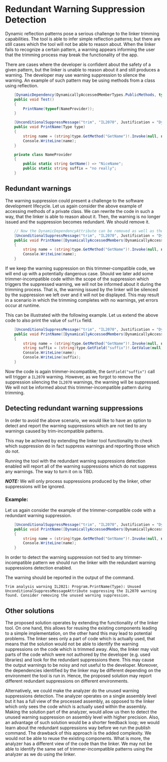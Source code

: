# Redundant Warning Suppression Detection

Dynamic reflection patterns pose a serious challenge to the linker trimming capabilities. The tool is able to infer simple reflection patterns; but there are still cases which the tool will not be able to reason about. When the linker fails to recognize a certain pattern, a warning appears informing the user that the trimming process may break the functionality of the app.

There are cases where the developer is confident about the safety of a given pattern, but the linker is unable to reason about it and still produces a warning. The developer may use warning suppression to silence the warning. An example of such pattern may be using methods from a class using reflection.
```csharp
    [DynamicDependency(DynamicallyAccessedMemberTypes.PublicMethods, typeof(NameProvider))]
    public void Test()
    {
        PrintName(typeof(NameProvider));
    }

    [UnconditionalSuppressMessage("trim", "IL2070", Justification = "DynamicDependency attribute will instruct the linker to keep the public methods on NameProvider.")]
    public void PrintName(Type type)
    {
        string name = (string)type.GetMethod("GetName")!.Invoke(null, null)!;
        Console.WriteLine(name);
    }

    private class NameProvider
    {
        public static string GetName() => "NiceName";
        public static string suffix = "no really";
    }
```

## Redundant warnings
The warning suppression could present a challenge to the software development lifecycle. Let us again consider the above example of accessing methods of a private class. We can rewrite the code in such a way, that the linker is able to reason about it. Then, the warning is no longer issued and the suppression becomes redundant. We should remove it.

```csharp
    // Now the DynamicDependencyAttribute can be removed as well as the suppression here
    [UnconditionalSuppressMessage("trim", "IL2070", Justification = "DynamicDependency attribute will instruct the linker to keep the public methods on NameProvider.")]
    public void PrintName([DynamicallyAccessedMembers(DynamicallyAccessedMemberTypes.PublicMethods)] Type type)
    {
        string name = (string)type.GetMethod("GetName")!.Invoke(null, null)!;
        Console.WriteLine(name);
    }
```

If we keep the warning suppression on this trimmer-compatible code, we will end up with a potentially dangerous case. Should we later add some trimmer-incompatible code within the scope of the suppression which triggers the suppressed warning, we will not be informed about it during the trimming process. That is, the warning issued by the linker will be silenced by the suppression we left over and it will not be displayed. This may result in a scenario in which the trimming completes with no warnings, yet errors occur at runtime.

This can be illustrated with the following example. Let us extend the above code to also print the value of `suffix` field.

```csharp
    [UnconditionalSuppressMessage("trim", "IL2070", Justification = "DynamicDependency attribute will instruct the linker to keep the public methods on NameProvider.")]
    public void PrintName([DynamicallyAccessedMembers(DynamicallyAccessedMemberTypes.PublicMethods)] Type type)
    {
        string name = (string)type.GetMethod("GetName")!.Invoke(null, null)!;
        string suffix = (string)type.GetField("suffix")!.GetValue(null)!; // IL2070 - only public methods are guaranteed to be kept
        Console.WriteLine(name);
        Console.WriteLine(suffix);
    }
```

Now the code is again trimmer-incompatible, the `GetField("suffix")` call will trigger a `IL2070` warning. However, as we forgot to remove the suppression silencing the `IL2070` warnings, the warning will be suppressed. We will not be informed about this trimmer-incompatible pattern during trimming.


## Detecting redundant warning suppressions

In order to avoid the above scenario, we would like to have an option to detect and report the warning suppressions which are not tied to any warnings caused by trim-incompatible patterns.

This may be achieved by extending the linker tool functionality to check which suppression do in fact suppress warnings and reporting those which do not.

Running the tool with the redundant warning suppressions detection enabled will report all of the warning suppressions which do not suppress any warnings. The way to turn it on is TBD.

***NOTE:*** We will only process suppressions produced by the linker, other suppressions will be ignored.
### Example:
Let us again consider the example of the trimmer-compatible code with a redundant warning suppression.

```csharp
    [UnconditionalSuppressMessage("trim", "IL2070", Justification = "DynamicDependency attribute will instruct the linker to keep the public methods on NameProvider.")] // This should be removed
    public void PrintName([DynamicallyAccessedMembers(DynamicallyAccessedMemberTypes.PublicMethods)] Type type)
    {
        string name = (string)type.GetMethod("GetName")!.Invoke(null, null)!;
        Console.WriteLine(name);
    }
```

In order to detect the warning suppression not tied to any trimmer-incompatible pattern we should run the linker with the redundant warning suppressions detection enabled.

The warning should be reported in the output of the command.

```
Trim analysis warning IL2021: Program.PrintName(Type): Unused UnconditionalSuppressMessageAttribute suppressing the IL2070 warning found. Consider removing the unused warning suppression.
```

## Other solutions

The proposed solution operates by extending the functionality of the linker tool. On one hand, this allows for reusing the existing components leading to a simple implementation, on the other hand this may lead to potential problems. The linker sees only a part of code which is actually used, that means that the solution would not be able to identify the warning suppressions on the code which is trimmed away. Also, the linker may visit parts of the code which were not authored by the developer (e.g. used libraries) and look for the redundant suppressions there. This may cause the output warnings to be noisy and not useful to the developer. Moreover, the dependencies identified by the linker may be different depending on the environment the tool is run in. Hence, the proposed solution may report different redundant suppressions on different environments.

Alternatively, we could make the analyzer do the unused warning suppressions detection. The analyzer operates on a single assembly level but it has a full view of the processed assembly, as opposed to the linker which only sees the code which is actually used within the assembly. Making the solution part of the analyzer, would allow us then to detect the unused warning suppression on assembly level with higher precision. Also, an advantage of such solution would be a shorter feedback loop; we would learn about the redundant suppressions way before we run the publish command. The drawback of this approach is the added complexity. We would not be able to reuse the existing components. What is more, the analyzer has a different view of the code than the linker. We may not be able to identify the same set of trimmer-incompatible patterns using the analyzer as we do using the linker.
